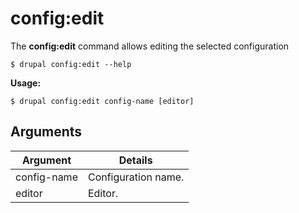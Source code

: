 # config:edit
The **config:edit** command allows editing the selected configuration

```
$ drupal config:edit --help
```
**Usage:**
```
$ drupal config:edit config-name [editor]
```
## Arguments
Argument | Details
------------ |-------------
config-name     |      Configuration name.
editor         |      Editor.

